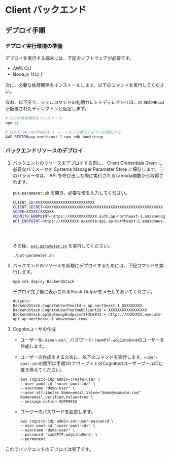 # Client バックエンド

## デプロイ手順

### デプロイ実行環境の準備

デプロイを実行する端末には、下記のソフトウェアが必要です。

* AWS CLI
* Node.js 14以上

次に、必要な依存関係をインストールします。以下のコマンドを実行してください。

なお、以下全て、シェルコマンドの初期カレントディレクトリはこの `README.md` が配置されたディレクトリと仮定します。

```sh
# IaCの依存関係をインストール
npm ci

# CDKを ap-northeast-1 リージョンで使えるように初期化する
AWS_REGION=ap-northeast-1 npx cdk bootstrap
```

### バックエンドリソースのデプロイ
1. バックエンドのリソースをデプロイする前に、 Client Credentials Grant に必要なパラメータを Systems Manager Parameter Store に保存します。
このパラメータは、 API を呼び出した際に実行されるLambda関数から取得されます。

    [`put-parameter.sh`](./put-parameter.sh) を開き、必要な値を入力してください。
    ```sh
    CLIENT_ID=XXXXXXXXXXXXXXXXXXXXXXXXXX
    CLIENT_SECRET=XXXXXXXXXXXXXXXXXXXXXXXXXXXXXXXXXXXXXXXXXXXXXXXXXXXX
    SCOPE=XXXXX/XXXXXX
    COGNITO_ENDPOINT=https://XXXXXXXXXXXX.auth.ap-northeast-1.amazoncognito.com/oauth2/token
    API_ENDPOINT=https://XXXXXXXX.execute-api.ap-northeast-1.amazonaws.com
    .
    .
    .
    ```
    その後、[`put-parameter.sh`](./put-parameter.sh) を実行してください。
    ```
    ./put-parameter.sh
    ```

1. バックエンドのリソースを新規にデプロイするためには、下記コマンドを実行します。
    ```
    npm cdk deploy BackendStack
    ```
    デプロイ完了後に表示されるStack Outputをメモしておいてください。
    ```
    Outputs:
    BackendStack.CognitoUserPoolId = ap-northeast-1_XXXXXXXXX
    BackendStack.CognitoUserPoolWebClientId = XXXXXXXXXXXXXXXXX
    BackendStack.apiGatewayEndpoint8F3C8843 = https://XXXXXXX.execute-api.ap-northeast-1.amazonaws.com/
    ```
1. Cognitoユーザの作成
    - ユーザー名: `demo-user`、パスワード: `cam4PTF.wdg1znw8vnk`のユーザーを作成します。
    - ユーザーの作成をするために、以下のコマンドを実行します。`<user-pool-id>`の箇所は手順1のアウトプットのCognitoのユーザープールIDに置き換えてください。

        ```shell
        aws cognito-idp admin-create-user \
        --user-pool-id "<user-pool-id>" \
        --username "demo-user" \
        --user-attributes Name=email,Value="demo@example.com" Name=email_verified,Value=true \
        --message-action SUPPRESS
        ```

    - ユーザーのパスワードを設定します。

        ```shell
        aws cognito-idp admin-set-user-password \
        --user-pool-id "<user-pool-id>" \
        --username "demo-user" \
        --password 'cam4PTF.wdg1znw8vnk' \
        --permanent
        ```

これでバックエンドのデプロイは完了です。